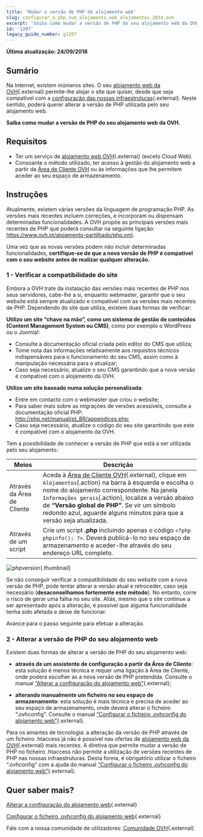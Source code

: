 ```yaml
---
title: 'Mudar a versão de PHP do alojamento web'
slug: configurar_o_php_num_alojamento_web_alojamentos_2014_ovh
excerpt: 'Saiba como mudar a versão de PHP do seu alojamento web da OVH'
id: '1207'
legacy_guide_number: g1207
---
```


**Última atualização: 24/09/2018**

## Sumário

Na Internet, existem inúmeros sites. O seu [alojamento web da OVH](https://www.ovh.pt/alojamento-partilhado/){.external} permite-lhe alojar o site que quiser, desde que seja compatível com a [configuração das nossas infraestruturas](http://pro.ovh.net/infos/){.external}. Neste sentido, poderá querer alterar a versão de PHP utilizada pelo seu alojamento web.

**Saiba como mudar a versão de PHP do seu alojamento web da OVH.**

## Requisitos

- Ter um serviço de [alojamento web OVH](https://www.ovh.pt/alojamento-partilhado/){.external} (exceto Cloud Web).
- Consoante o método utilizado, ter acesso à gestão do alojamento web a partir da [Área de Cliente OVH](https://www.ovh.com/auth/?action=gotomanager) ou às informações que lhe permitem aceder ao seu espaço de armazenamento. 

## Instruções

Atualmente, existem várias versões da linguagem de programação PHP. As versões mais recentes incluem correções, e incorporam ou dispensam determinadas funcionalidades. A OVH propõe as principais versões mais recentes de PHP que poderá consultar na seguinte ligação: <https://www.ovh.pt/alojamento-partilhado/php.xml>. 

Uma vez que as novas versões podem não incluir determinadas funcionalidades, **certifique-se de que a nova versão de PHP é compatível com o seu website antes de realizar qualquer alteração.**

### 1 - Verificar a compatibilidade do site

Embora a OVH trate da instalação das versões mais recentes de PHP nos seus servidores, cabe-lhe a si, enquanto webmaster, garantir que o seu website está sempre atualizado e compatível com as versões mais recentes de PHP. Dependendo do site que utiliza, existem duas formas de verificar:

**Utilizo um site “chave na mão”, como um sistema de gestão de conteúdos (Content Management System ou CMS)**, como por exemplo o WordPress ou o Joomla!: 

- Consulte a documentação oficial criada pelo editor do CMS que utiliza; 
- Tome nota das informações relativamente aos requisitos técnicos indispensáveis para o funcionamento do seu CMS, assim como à manipulação necessária para o atualizar;
- Caso seja necessário, atualize o seu CMS garantindo que a nova versão é compatível com o alojamento da OVH.

**Utilizo um site baseado numa solução personalizada**: 

- Entre em contacto com o webmaster que criou o website;
- Para saber mais sobre as migrações de versões acessíveis, consulte a documentação oficial PHP: <http://php.net/manual/pt_BR/appendices.php>;
- Caso seja necessário, atualize o código do seu site garantindo que este é compatível com o alojamento da OVH.

Tem a possibilidade de conhecer a versão de PHP que está a ser utilizada pelo seu alojamento: 

|Meios|Descrição|
|---|---|
|Através da Área de Cliente|Aceda à [Área de Cliente OVH](https://www.ovh.com/auth/?action=gotomanager){.external}, clique em `Alojamentos`{.action} na barra à esquerda e escolha o nome do alojamento correspondente. Na janela `Informações gerais`{.action}, localize a versão abaixo de **“Versão global de PHP”**. Se vir um símbolo redondo azul, aguarde alguns minutos para que a versão seja atualizada.|
|Através de um script|Crie um script **.php** incluindo apenas o código `<?php phpinfo(); ?>`. Deverá publicá-lo no seu espaço de armazenamento e aceder-lhe através do seu endereço URL completo.|

![phpversion](images/change-php-version-step1.png){.thumbnail}

Se não conseguir verificar a compatibilidade do seu website com a nova versão de PHP, pode tentar alterar a versão atual e retroceder, caso seja necessário (**desaconselhamos fortemente este método**). No entanto, corre o risco de gerar uma falha no seu site. Aliás, mesmo que o site continue a ser apresentado após a alteração, é possível que alguma funcionalidade tenha sido afetada e deixe de funcionar. 

Avance para o passo seguinte para efetuar a alteração.

### 2 - Alterar a versão de PHP do seu alojamento web

Existem duas formas de alterar a versão de PHP do seu alojamento web:

- **através de um assistente de configuração a partir da Área de Cliente**: esta solução é menos técnica e requer uma ligação à Área de Cliente, onde poderá escolher as a nova versão de PHP pretendida. Consulte o manual [“Alterar a configuração do alojamento web”](https://docs.ovh.com/pt/hosting/modificar_o_ambiente_de_execucao_do_meu_alojamento_web/){.external};

- **alterando manualmente um ficheiro no seu espaço de armazenamento**: esta solução é mais técnica e precisa de aceder ao seu espaço de armazenamento, onde deverá alterar o ficheiro “.ovhconfig”. Consulte o manual [“Configurar o ficheiro .ovhconfig do alojamento web”](https://docs.ovh.com/pt/hosting/configurar-ficheiro-ovhconfig/){.external}.

Para os amantes de tecnologia: a alteração da versão de PHP através de um ficheiro .htaccess já não é possível nas ofertas de [alojamento web da OVH](https://www.ovh.pt/alojamento-partilhado/){.external} mais recentes. A diretiva que permite mudar a versão de PHP no ficheiro .htaccess não permite a utilização de versões recentes de PHP nas nossas infraestruturas. Desta forma, é obrigatório utilizar o ficheiro “.ovhconfig” com a ajuda do manual [“Configurar o ficheiro .ovhconfig do alojamento web”](https://docs.ovh.com/pt/hosting/configurar-ficheiro-ovhconfig/){.external}.

## Quer saber mais?

[Alterar a configuração do alojamento web](https://docs.ovh.com/pt/hosting/modificar_o_ambiente_de_execucao_do_meu_alojamento_web//){.external}

[Configurar o ficheiro .ovhconfig do alojamento web](https://docs.ovh.com/pt/hosting/configurar-ficheiro-ovhconfig/){.external}

Fale com a nossa comunidade de utilizadores: [Comunidade OVH](https://community.ovh.com/en/){.external}